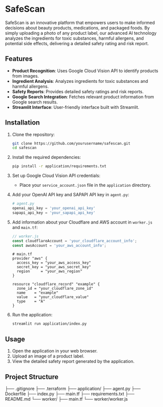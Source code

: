 # SafeScan

SafeScan is an innovative platform that empowers users to make informed decisions about beauty products, medications, and packaged foods. By simply uploading a photo of any product label, our advanced AI technology analyzes the ingredients for toxic substances, harmful allergens, and potential side effects, delivering a detailed safety rating and risk report.

## Features

- **Product Recognition**: Uses Google Cloud Vision API to identify products from images.
- **Ingredient Analysis**: Analyzes ingredients for toxic substances and harmful allergens.
- **Safety Reports**: Provides detailed safety ratings and risk reports.
- **Google Search Integration**: Fetches relevant product information from Google search results.
- **Streamlit Interface**: User-friendly interface built with Streamlit.

## Installation

1. Clone the repository:
    ```sh
    git clone https://github.com/yourusername/safescan.git
    cd safescan
    ```

2. Install the required dependencies:
    ```sh
    pip install -r application/requirements.txt
    ```

3. Set up Google Cloud Vision API credentials:
    - Place your `service_account.json` file in the `application` directory.

4. Add your OpenAI API key and SAPAPI API key in `agent.py`:
    ```python
    # agent.py
    openai_api_key = 'your_openai_api_key'
    sapapi_api_key = 'your_sapapi_api_key'
    ```

5. Add information about your Cloudflare and AWS account in `worker.js` and `main.tf`:
    ```javascript
    // worker.js
    const cloudflareAccount = 'your_cloudflare_account_info';
    const awsAccount = 'your_aws_account_info';
    ```

    ```hcl
    # main.tf
    provider "aws" {
      access_key = "your_aws_access_key"
      secret_key = "your_aws_secret_key"
      region     = "your_aws_region"
    }

    resource "cloudflare_record" "example" {
      zone_id = "your_cloudflare_zone_id"
      name    = "example"
      value   = "your_cloudflare_value"
      type    = "A"
    }
    ```

6. Run the application:
    ```sh
    streamlit run application/index.py
    ```

## Usage

1. Open the application in your web browser.
2. Upload an image of a product label.
3. View the detailed safety report generated by the application.

## Project Structure
├── .gitignore 
├── .terraform
├── application/ 
    ├── agent.py 
    ├── Dockerfile
    ├── index.py
    ├── main.tf 
    ├── requirements.txt 
├── README.md 
└── worker/ 
    ├── main.tf 
    └── worker/worker.js

